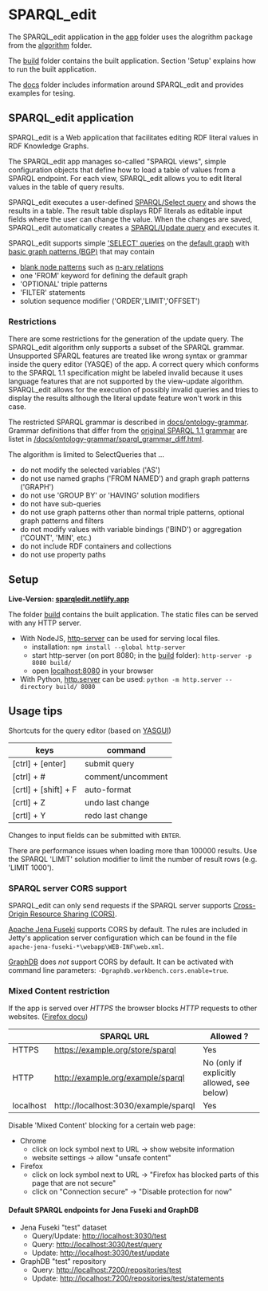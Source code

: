 # SPARQL_edit

The SPARQL_edit application in the [app](app/README.md) folder uses the alogrithm package from the [algorithm](algorithm/README.md) folder.

The [build](build) folder contains the built application. Section 'Setup' explains how to run the built application.

The [docs](docs) folder includes information around SPARQL_edit and provides examples for tesing.


## SPARQL_edit application

SPARQL_edit is a Web application that facilitates editing RDF literal values in RDF Knowledge Graphs.

The SPARQL_edit app manages so-called "SPARQL views", simple configuration objects that define how to load a table of values from a SPARQL endpoint. For each view, SPARQL_edit allows you to edit literal values in the table of query results.

SPARQL_edit executes a user-defined [SPARQL/Select query](https://www.w3.org/TR/2013/REC-sparql11-query-20130321/) and shows the results in a table. The result table displays RDF literals as editable input fields where the user can change the value. 
When the changes are saved, SPARQL_edit automatically creates a [SPARQL/Update query](https://www.w3.org/TR/sparql11-update/) and executes it. 

SPARQL_edit supports simple ['SELECT' queries](https://www.w3.org/TR/2013/REC-sparql11-query-20130321/#select) on the [default graph](https://www.w3.org/TR/sparql11-query/#specifyingDataset) with [basic graph patterns (BGP)](https://www.w3.org/TR/2013/REC-sparql11-query-20130321/#BasicGraphPatterns) that may contain 
* [blank node patterns](https://www.w3.org/TR/2013/REC-sparql11-query-20130321/#QSynBlankNodes) such as [n-ary relations](https://www.w3.org/TR/swbp-n-aryRelations/)
* one 'FROM' keyword for defining the default graph
* 'OPTIONAL' triple patterns
* 'FILTER' statements
* solution sequence modifier ('ORDER','LIMIT','OFFSET')

### Restrictions
There are some restrictions for the generation of the update query. The SPARQL_edit algorithm only supports a subset of the SPARQL grammar. Unsupported SPARQL features are treated like wrong syntax or grammar inside the query editor (YASQE) of the app. A correct query which conforms to the SPARQL 1.1 specification might be labeled invalid because it uses language features that are not supported by the view-update algorithm. SPARQL_edit allows for the execution of possibly invalid queries and tries to display the results although the literal update feature won't work in this case.

The restricted SPARQL grammar is described in [docs/ontology-grammar](docs/ontology-grammar). Grammar definitions that differ from the [original SPARQL 1.1 grammar](https://www.w3.org/TR/2013/REC-sparql11-query-20130321/#sparqlGrammar) are listet in [/docs/ontology-grammar/sparql_grammar_diff.html](/docs/ontology-grammar/sparql_grammar_diff.html).

The algorithm is limited to SelectQueries that ...
* do not modify the selected variables ('AS')
* do not use named graphs ('FROM NAMED') and graph graph patterns ('GRAPH')
* do not use 'GROUP BY' or 'HAVING' solution modifiers
* do not have sub-queries
* do not use graph patterns other than normal triple patterns, optional graph patterns and filters
* do not modify values with variable bindings ('BIND') or aggregation ('COUNT', 'MIN', etc.)
* do not include RDF containers and collections
* do not use property paths


## Setup

__Live-Version: [sparqledit.netlify.app](https://sparqledit.netlify.app/)__

The folder [build](build) contains the built application. The static files can be served with any HTTP server.

* With NodeJS, [http-server](https://www.npmjs.com/package/http-server) can be used for serving local files.
  * installation: `npm install --global http-server`
  * start http-server (on port 8080; in the [build](build) folder): `http-server -p 8080 build/`
  * open [localhost:8080](http://localhost:8080/) in your browser
* With Python, [http.server](https://docs.python.org/3/library/http.server.html) can be used: `python -m http.server --directory build/ 8080`


## Usage tips

Shortcuts for the query editor (based on [YASGUI](https://triply.cc/docs/yasgui#sparql-editor))

| keys | command |
|---|---|
| [ctrl] + [enter] | submit query |
| [ctrl] + # | comment/uncomment |
| [crtl] + [shift] + F | auto-format |
| [crtl] + Z | undo last change |
| [crtl] + Y | redo last change |

Changes to input fields can be submitted with `ENTER`.

There are performance issues when loading more than 100000 results. Use the SPARQL 'LIMIT' solution modifier to limit the number of result rows (e.g. 'LIMIT 1000').

### SPARQL server CORS support

SPARQL_edit can only send requests if the SPARQL server supports [Cross-Origin Resource Sharing (CORS)](https://developer.mozilla.org/en-US/docs/Web/HTTP/CORS).

[Apache Jena Fuseki](https://jena.apache.org/documentation/fuseki2/) supports CORS by default. The rules are included in Jetty's application server configuration which can be found in the file `apache-jena-fuseki-*\webapp\WEB-INF\web.xml`.

[GraphDB](https://graphdb.ontotext.com/documentation/standard/workbench-user-interface.html#id2) does _not_ support CORS by default. It can be activated with command line parameters: `-Dgraphdb.workbench.cors.enable=true`.

### Mixed Content restriction

If the app is served over _HTTPS_ the browser blocks _HTTP_ requests to other websites. ([Firefox docu](https://support.mozilla.org/en-US/kb/mixed-content-blocking-firefox))

|  | SPARQL URL | Allowed ? |
|---|---|---|
| HTTPS | https://example.org/store/sparql | Yes |
| HTTP  | http://example.org/example/sparql | No (only if explicitly allowed, see below) |
| localhost | http://localhost:3030/example/sparql | Yes |

Disable 'Mixed Content' blocking for a certain web page:
* Chrome
  * click on lock symbol next to URL -> show website information
  * website settings -> allow "unsafe content"
* Firefox
  * click on lock symbol next to URL -> "Firefox has blocked parts of this page that are not secure" 
  * click on "Connection secure" -> "Disable protection for now"

#### Default SPARQL endpoints for Jena Fuseki and GraphDB

* Jena Fuseki "test" dataset
  * Query/Update: [http://localhost:3030/test](http://localhost:3030/test)
  * Query: [http://localhost:3030/test/query](http://localhost:3030/test/query)
  * Update: [http://localhost:3030/test/update](http://localhost:3030/test/update)
* GraphDB "test" repository
  * Query: [http://localhost:7200/repositories/test](http://localhost:7200/repositories/test)
  * Update: [http://localhost:7200/repositories/test/statements](http://localhost:7200/repositories/test/statements)